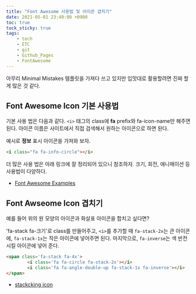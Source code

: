 ```yaml
---
title: "Font Awesome 사용법 및 아이콘 겹치기"
date: 2021-05-01 23:49:00 +0900
toc: true
tock_sticky: true
tags:
    - tech
    - ETC
    - git
    - Github_Pages
    - FontAwesome
---
```


아무리 Minimal Mistakes 템플릿을 가져다 쓰고 있지만 입맛대로 활용할려면 진짜 할게 많은 것 같다.

## Font Awesome Icon 기본 사용법

기본 사용 법은 다음과 같다. `<i>` 태그의 class에 **fa** prefix와 fa-icon-name만 해주면 된다. 아이콘 이름은 사이트에서 직접 검색해서 원하는 아이콘으로 하면 된다.

예시로 **정보** 표시 아이콘을 가져와 보자.

<i class="fa fa-info-circle"></i>

```html
<i class="fa fa-info-circle"></i>
```

더 많은 사용 법은 아래 링크에 잘 정리되어 있으니 참조하자. 크기, 회전, 애니매이션 등 사용법이 다양하다.

- [Font Awesome Examples](https://fontawesome.com/v4.7.0/examples/)

## Font Awseome Icon 겹치기

<span>
        <i class='fa fa-circle fa-2x'></i>
        <i class='fa fa-angle-double-up fa-2x'></i>
</span>

예를 들어 위의 원 모양의 아이콘과 화살표 아이콘을 합치고 싶다면?

'fa-stack fa-크기'로 class를 만들어주고, `<i>`를 추가할 때 `fa-stack-2x`는 큰 아이콘에, `fa-stack-1x`는 작은 아이콘에 넣어주면 된다. 마지막으로, `fa-inverse`는 색 반전시킬 아이콘에 넣어 준다.


```html
<span class='fa-stack fa-4x'>
        <i class='fa fa-circle fa-stack-2x'></i>
        <i class='fa fa-angle-double-up fa-stack-1x fa-inverse'></i>
</span>
```

<span class='fa-stack fa-4x'>
        <i class='fa fa-circle fa-stack-2x'></i>
        <i class='fa fa-angle-double-up fa-stack-1x fa-inverse'></i>
</span>




- [stackcking icon](https://fontawesome.com/how-to-use/on-the-web/styling/stacking-icons)
